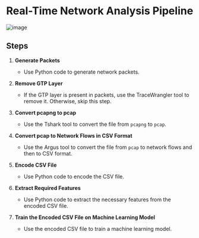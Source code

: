 # Real-Time Network Analysis Pipeline
![image]([https://github.com/spg-iitd/Detecting-human-presence-using-USRP/assets/109638658/17756ec5-40e0-49ec-a38c-f77dff80e809](https://github.com/senriya852/Real-Time-Network-Analysis-Pipeline/blob/main/image/pipeline_architecture.png))

## Steps

1. **Generate Packets**
   - Use Python code to generate network packets.

2. **Remove GTP Layer**
   - If the GTP layer is present in packets, use the TraceWrangler tool to remove it. Otherwise, skip this step.

3. **Convert pcapng to pcap**
   - Use the Tshark tool to convert the file from `pcapng` to `pcap`.

4. **Convert pcap to Network Flows in CSV Format**
   - Use the Argus tool to convert the file from `pcap` to network flows and then to CSV format.

5. **Encode CSV File**
   - Use Python code to encode the CSV file.

6. **Extract Required Features**
   - Use Python code to extract the necessary features from the encoded CSV file.

7. **Train the Encoded CSV File on Machine Learning Model**
   - Use the encoded CSV file to train a machine learning model.


